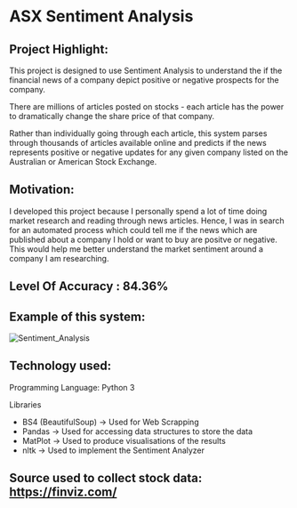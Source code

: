 # ASX Sentiment Analysis

## Project Highlight:

This project is designed to use Sentiment Analysis to understand the if the financial news of a company depict positive or negative prospects for the company.

There are millions of articles posted on stocks - each article has the power to dramatically change the share price of that company.

Rather than individually going through each article, this system parses through thousands of articles available online and predicts if the news represents positive or negative updates for any given company listed on the Australian or American Stock Exchange. 

## Motivation:

I developed this project because I personally spend a lot of time doing market research and reading through news articles. Hence, I was in search for an automated process which could tell me if the news which are published about a company I hold or want to buy are positve or negative. This would help me better understand the market sentiment around a company I am researching. 

## Level Of Accuracy :  84.36%

## Example of this system:

![Sentiment_Analysis](https://user-images.githubusercontent.com/99856161/211142099-22613b3f-62d5-4b8b-863d-b45a7f3f2a91.png)


## Technology used:

Programming Language: Python 3

Libraries

- BS4 (BeautifulSoup) -> Used for Web Scrapping
- Pandas -> Used for accessing data structures to store the data
- MatPlot -> Used to produce visualisations of the results
- nltk -> Used to implement the Sentiment Analyzer

## Source used to collect stock data: https://finviz.com/

